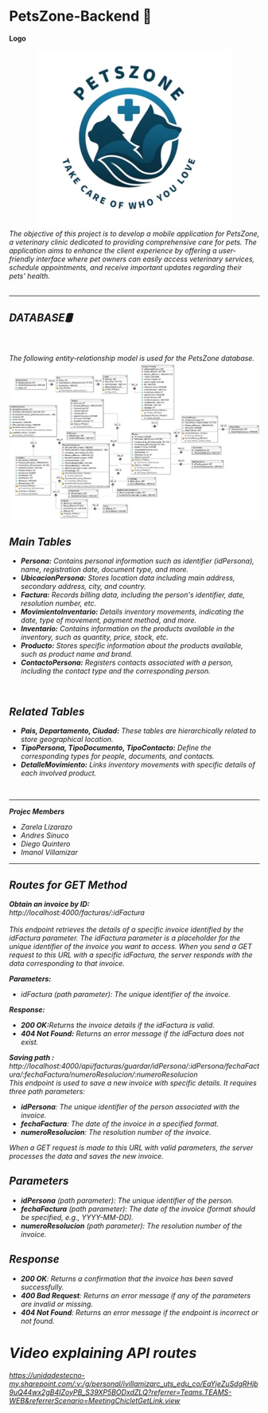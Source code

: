 # PetsZone-Backend 🐾
 **Logo**
<div align="center">
<img src="img/logo.jpeg" alt="logo">
</div>
<em>The objective of this project is to develop a mobile application for PetsZone, a veterinary clinic dedicated to providing comprehensive care for pets. The application aims to enhance the client experience by offering a user-friendly interface where pet owners can easily access veterinary services, schedule appointments, and receive important updates regarding their pets' health.
<br>
<br><hr>
  <b><h2>DATABASE🛢</h2></b>
  <br><br>
  The following entity-relationship model is used for the PetsZone database.
<div align="center">
<img src="img/bd.jpeg" alt="logo">
</div>
  <h2>Main Tables</h2>
    <ul>
        <li>
            <strong>Persona:</strong> Contains personal information such as identifier (<em>idPersona</em>), name, registration date, document type, and more.
        </li>
        <li>
            <strong>UbicacionPersona:</strong> Stores location data including main address, secondary address, city, and country.
        </li>
        <li>
            <strong>Factura:</strong> Records billing data, including the person's identifier, date, resolution number, etc.
        </li>
        <li>
            <strong>MovimientoInventario:</strong> Details inventory movements, indicating the date, type of movement, payment method, and more.
        </li>
        <li>
            <strong>Inventario:</strong> Contains information on the products available in the inventory, such as quantity, price, stock, etc.
        </li>
        <li>
            <strong>Producto:</strong> Stores specific information about the products available, such as product name and brand.
        </li>
        <li>
            <strong>ContactoPersona:</strong> Registers contacts associated with a person, including the contact type and the corresponding person.
        </li>
    </ul>
<br>
    <h2>Related Tables</h2>
    <ul>
        <li>
            <strong>Pais, Departamento, Ciudad:</strong> These tables are hierarchically related to store geographical location.
        </li>
        <li>
            <strong>TipoPersona, TipoDocumento, TipoContacto:</strong> Define the corresponding types for people, documents, and contacts.
        </li>
        <li>
            <strong>DetalleMovimiento:</strong> Links inventory movements with specific details of each involved product.
        </li>
    </ul>
<br><hr>
<b>Projec Members</b><br>
  <ul>
  <li>Zarela Lizarazo</li>
  <li>Andres Sinuco</li>
<li>Diego Quintero</li>
<li>Imanol Villamizar</li>
  </ul><hr>
<h2>Routes for GET Method</h2>

<b>Obtain an invoice by ID:</b> <br>
http://localhost:4000/facturas/:idFactura <br><br>
This endpoint retrieves the details of a specific invoice identified by the idFactura parameter. The idFactura parameter is a placeholder for the unique identifier of the invoice you want to access. When you send a GET request to this URL with a specific idFactura, the server responds with the data corresponding to that invoice.

<b>Parameters:</b>
<ul>
<li>idFactura (path parameter): The unique identifier of the invoice.</li>
  </ul>
<b>Response:</b>
<ul>
<li><b>200 OK:</b>Returns the invoice details if the idFactura is valid.</li>
<li><b>404 Not Found:</b> Returns an error message if the idFactura does not exist.</li>
</ul>

<b>Saving path :</b> <br>
http://localhost:4000/api/facturas/guardar/idPersona/:idPersona/fechaFactura/:fechaFactura/numeroResolucion/:numeroResolucion
<br>
       This endpoint is used to save a new invoice with specific details. It requires three path parameters:
- **idPersona**: The unique identifier of the person associated with the invoice.
- **fechaFactura**: The date of the invoice in a specified format.
- **numeroResolucion**: The resolution number of the invoice.

When a GET request is made to this URL with valid parameters, the server processes the data and saves the new invoice.

## Parameters
- **idPersona** (path parameter): The unique identifier of the person.
- **fechaFactura** (path parameter): The date of the invoice (format should be specified, e.g., YYYY-MM-DD).
- **numeroResolucion** (path parameter): The resolution number of the invoice.

## Response
- **200 OK**: Returns a confirmation that the invoice has been saved successfully.
- **400 Bad Request**: Returns an error message if any of the parameters are invalid or missing.
- **404 Not Found**: Returns an error message if the endpoint is incorrect or not found.

# Video explaining API routes
https://unidadestecno-my.sharepoint.com/:v:/g/personal/ivillamizarc_uts_edu_co/EaYjeZuSdgRHjb9uQ44wx2gB4IZoyPB_S39XP5BODxdZLQ?referrer=Teams.TEAMS-WEB&referrerScenario=MeetingChicletGetLink.view

